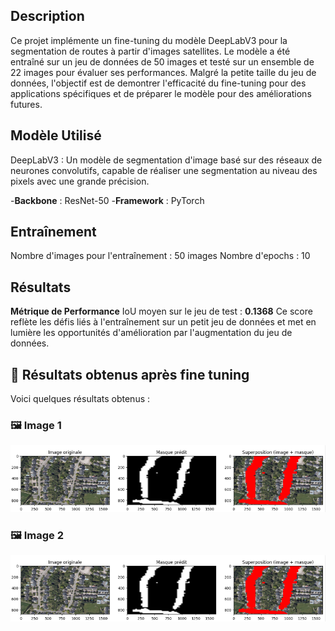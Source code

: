 ## Description
Ce projet implémente un fine-tuning du modèle DeepLabV3 pour la segmentation de routes à partir d'images satellites. Le modèle a été entraîné sur un jeu de données de 50 images et testé sur un ensemble de 22 images pour évaluer ses performances. Malgré la petite taille du jeu de données, l'objectif est de demontrer l'efficacité du fine-tuning pour des applications spécifiques et de préparer le modèle pour des améliorations futures.


## Modèle Utilisé
DeepLabV3 : Un modèle de segmentation d'image basé sur des réseaux de neurones convolutifs, capable de réaliser une segmentation au niveau des pixels avec une grande précision.

-**Backbone** : ResNet-50
-**Framework** : PyTorch

## Entraînement
Nombre d'images pour l'entraînement : 50 images
Nombre d'epochs : 10

## Résultats
**Métrique de Performance**
IoU moyen sur le jeu de test : **0.1368**
Ce score reflète les défis liés à l'entraînement sur un petit jeu de données et met en lumière les opportunités d'amélioration par l'augmentation du jeu de données.



## 🏁 Résultats obtenus après fine tuning

Voici quelques résultats obtenus  :

### 🖼️ Image 1
![Segmentation 1](https://github.com/rgaignoux/Projet-Indus/blob/Mawa/fine_tuning/image6_segmentation_fine_tuning.png?raw=true)

### 🖼️ Image 2
![Segmentation 2](https://github.com/rgaignoux/Projet-Indus/blob/Mawa/fine_tuning/image6_segmentation_fine_tuning.png?raw=true)
